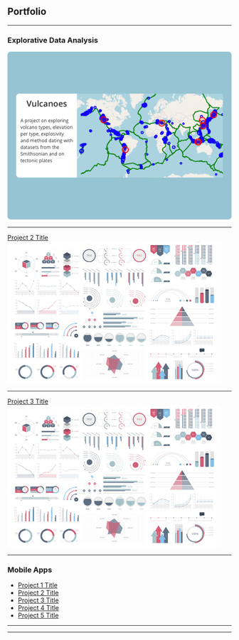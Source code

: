 ## Portfolio

---

### Explorative Data Analysis

[<img src="assets/volcanoes.png?raw=true">](notebooks/volcanoes.pdf)

---
[Project 2 Title](/pdf/sample_presentation.pdf)
<img src="assets/dummy_thumbnail.jpg?raw=true"/>

---
[Project 3 Title](http://example.com/)
<img src="assets/dummy_thumbnail.jpg?raw=true"/>

---

### Mobile Apps

- [Project 1 Title](http://example.com/)
- [Project 2 Title](http://example.com/)
- [Project 3 Title](http://example.com/)
- [Project 4 Title](http://example.com/)
- [Project 5 Title](http://example.com/)

---




---

